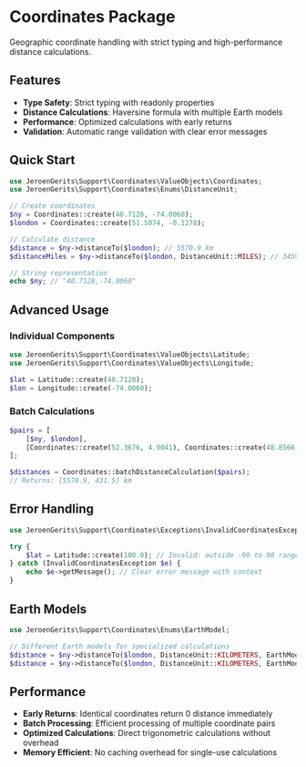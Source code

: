 # Coordinates Package

Geographic coordinate handling with strict typing and high-performance distance calculations.

## Features

- **Type Safety**: Strict typing with readonly properties
- **Distance Calculations**: Haversine formula with multiple Earth models
- **Performance**: Optimized calculations with early returns
- **Validation**: Automatic range validation with clear error messages

## Quick Start

```php
use JeroenGerits\Support\Coordinates\ValueObjects\Coordinates;
use JeroenGerits\Support\Coordinates\Enums\DistanceUnit;

// Create coordinates
$ny = Coordinates::create(40.7128, -74.0060);
$london = Coordinates::create(51.5074, -0.1278);

// Calculate distance
$distance = $ny->distanceTo($london); // 5570.9 km
$distanceMiles = $ny->distanceTo($london, DistanceUnit::MILES); // 3459.0 mi

// String representation
echo $ny; // "40.7128,-74.0060"
```

## Advanced Usage

### Individual Components

```php
use JeroenGerits\Support\Coordinates\ValueObjects\Latitude;
use JeroenGerits\Support\Coordinates\ValueObjects\Longitude;

$lat = Latitude::create(40.7128);
$lon = Longitude::create(-74.0060);
```

### Batch Calculations

```php
$pairs = [
    [$ny, $london],
    [Coordinates::create(52.3676, 4.9041), Coordinates::create(48.8566, 2.3522)]
];

$distances = Coordinates::batchDistanceCalculation($pairs);
// Returns: [5570.9, 431.5] km
```


## Error Handling

```php
use JeroenGerits\Support\Coordinates\Exceptions\InvalidCoordinatesException;

try {
    $lat = Latitude::create(100.0); // Invalid: outside -90 to 90 range
} catch (InvalidCoordinatesException $e) {
    echo $e->getMessage(); // Clear error message with context
}
```

## Earth Models

```php
use JeroenGerits\Support\Coordinates\Enums\EarthModel;

// Different Earth models for specialized calculations
$distance = $ny->distanceTo($london, DistanceUnit::KILOMETERS, EarthModel::WGS84);
$distance = $ny->distanceTo($london, DistanceUnit::KILOMETERS, EarthModel::SPHERICAL);
```

## Performance

- **Early Returns**: Identical coordinates return 0 distance immediately
- **Batch Processing**: Efficient processing of multiple coordinate pairs
- **Optimized Calculations**: Direct trigonometric calculations without overhead
- **Memory Efficient**: No caching overhead for single-use calculations

